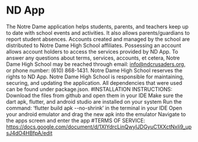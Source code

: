 # ND App

The Notre Dame application helps students, parents, and teachers keep up to date with school events and activities. It also allows parents/guardians to report student absences.
Accounts created and managed by the school are distributed to Notre Dame High School affiliates. Possessing an account allows account holders to access the services provided by ND App.
To answer any questions about terms, services, accounts, et cetera, Notre Dame High School may be reached through email: info@ndcrusaders.org, or phone number: (610) 868-1431.
Notre Dame High School reserves the rights to ND App. Notre Dame High School is responsible for maintaining, securing, and updating the application.
All dependencies that were used can be found under package.json.
#INSTALLATION INSTRUCTIONS:
Download the files from github and open them in your IDE
Make sure the dart apk, flutter, and android studio are installed on your system
Run the command: ‘flutter build apk --no-shrink’ in the terminal in your IDE
Open your android emulator and drag the new apk into the emulator
Navigate to the apps screen and enter the app
#TERMS OF SERVICE:
https://docs.google.com/document/d/1XIYdrcLinQwyIJDGyuC1XXctNxIi9_upsJ4dO4HBfpA/edit
